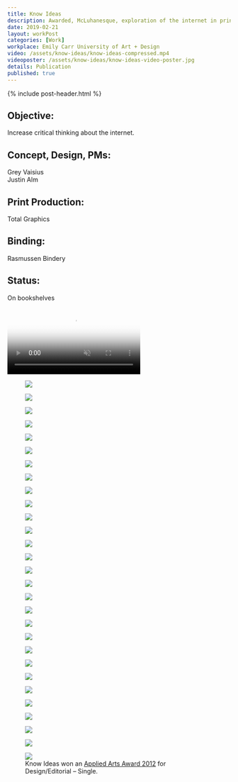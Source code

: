 ```yaml
---
title: Know Ideas
description: Awarded, McLuhanesque, exploration of the internet in printed experiments.
date: 2019-02-21
layout: workPost
categories: [Work]
workplace: Emily Carr University of Art + Design
video: /assets/know-ideas/know-ideas-compressed.mp4
videoposter: /assets/know-ideas/know-ideas-video-poster.jpg
details: Publication
published: true
---
```


<div class="mw-1024  u-mar-auto  u-mar-b05">
    {% include post-header.html %}
    <div class="project-metadata  u-mar-auto  u-mar-t05  u-mar-b00">
        <div class="objective">
            <h2 class="as-h5  u-noMargin  u-mar-b01"><strong>Objective</strong>:</h2>
            <p class="u-noMargin  u-mar-b02">Increase critical thinking about the internet.</p>
        </div>
        <div>
            <h2 class="as-h5  u-noMargin  u-mar-b01"><strong>Concept, Design, PMs</strong>:</h2>
            <p class="u-noMargin  u-mar-b02">Grey Vaisius<br>Justin Alm</p>
        </div>
        <div>
            <h2 class="as-h5  u-noMargin  u-mar-b01"><strong>Print Production</strong>:</h2>
            <p class="u-noMargin  u-mar-b02">Total Graphics</p>
        </div>
        <div>
            <h2 class="as-h5  u-noMargin  u-mar-b01"><strong>Binding</strong>:</h2>
            <p class="u-noMargin  u-mar-b02">Rasmussen Bindery</p>
        </div>
        <div>
            <h2 class="as-h5  u-noMargin  u-mar-b01"><strong>Status</strong>:</h2>
            <p class="u-noMargin  u-mar-b02">On bookshelves</p>
        </div>
    </div>
</div>

<div class="mw-1024  u-mar-auto">
    <div class="Grid  Grid--withGutters">
        <div class="Grid-cell  u-size1of1">
            <div class="media">
                <video autoplay loop muted playsinline type="video/mp4" src="/assets/know-ideas/know-ideas-in-article2.mp4" poster="/assets/know-ideas/know-ideas-video-poster.jpg"></video>
            </div>
        </div>
        <div class="Grid-cell  u-size1of2">
            <figure>
                <img src="/assets/know-ideas/know-ideas-cover.jpg"/>
            </figure>
        </div>
        <div class="Grid-cell  u-size1of2">
            <figure>
                <img src="/assets//know-ideas/know-ideas-back-cover.jpg"/>
            </figure>
        </div>
        <div class="Grid-cell  u-size1of2">
            <figure>
                <img src="/assets/know-ideas/ki-93.jpg"/>
            </figure>
        </div>
        <div class="Grid-cell  u-size1of2">
            <figure>
                <img src="/assets//know-ideas/know-ideas-pages.jpg"/>
            </figure>
        </div>
        <div class="Grid-cell  u-size1of4">
            <figure>
                <img src="/assets/know-ideas/ki-11.jpg"/>
            </figure>
        </div>
        <div class="Grid-cell  u-size1of4">
            <figure>
                <img src="/assets//know-ideas/ki-12.jpg"/>
            </figure>
        </div>
        <div class="Grid-cell  u-size1of4">
            <figure>
                <img src="/assets/know-ideas/ki-13.jpg"/>
            </figure>
        </div>
        <div class="Grid-cell  u-size1of4">
            <figure>
                <img src="/assets//know-ideas/ki-14.jpg"/>
            </figure>
        </div>
        <div class="Grid-cell  u-size1of2">
            <figure>
                <img src="/assets/know-ideas/ki-43.jpg"/>
            </figure>
        </div>
        <div class="Grid-cell  u-size1of2">
            <figure>
                <img src="/assets//know-ideas/ki-44.jpg"/>
            </figure>
        </div>
        <div class="Grid-cell  u-size1of3">
            <figure>
                <img src="/assets/know-ideas/ki-32.jpg"/>
            </figure>
        </div>
        <div class="Grid-cell  u-size1of3">
            <figure>
                <img src="/assets//know-ideas/ki-33.jpg"/>
            </figure>
        </div>
        <div class="Grid-cell  u-size1of3">
            <figure>
                <img src="/assets/know-ideas/ki-34.jpg"/>
            </figure>
        </div>
        <div class="Grid-cell  u-size1of2">
            <figure>
                <img src="/assets/know-ideas/ki-28.jpg"/>
            </figure>
        </div>
        <div class="Grid-cell  u-size1of2">
            <figure>
                <img src="/assets//know-ideas/ki-29.jpg"/>
            </figure>
        </div>
        <div class="Grid-cell  u-size1of3">
            <figure>
                <img src="/assets/know-ideas/ki-49.jpg"/>
            </figure>
        </div>
        <div class="Grid-cell  u-size1of3">
            <figure>
                <img src="/assets//know-ideas/ki-50.jpg"/>
            </figure>
        </div>
        <div class="Grid-cell  u-size1of3">
            <figure>
                <img src="/assets/know-ideas/ki-51.jpg"/>
            </figure>
        </div>
        <div class="Grid-cell  u-size1of2">
            <figure>
                <img src="/assets/know-ideas/ki-54.jpg"/>
            </figure>
        </div>
        <div class="Grid-cell  u-size1of2">
            <figure>
                <img src="/assets//know-ideas/ki-55.jpg"/>
            </figure>
        </div>
        <div class="Grid-cell  u-size1of3">
            <figure>
                <img src="/assets/know-ideas/ki-19.jpg"/>
            </figure>
        </div>
        <div class="Grid-cell  u-size1of3">
            <figure>
                <img src="/assets//know-ideas/ki-21.jpg"/>
            </figure>
        </div>
        <div class="Grid-cell  u-size1of3">
            <figure>
                <img src="/assets/know-ideas/ki-24.jpg"/>
            </figure>
        </div>
        <div class="Grid-cell  u-size1of2">
            <figure>
                <img src="/assets/know-ideas/ki-58.jpg"/>
            </figure>
        </div>
        <div class="Grid-cell  u-size1of2">
            <figure>
                <img src="/assets//know-ideas/ki-76.jpg"/>
            </figure>
        </div>
        <div class="Grid-cell  u-size1of3">
            <figure>
                <img src="/assets//know-ideas/know-ideas-process.jpg"/>
            </figure>
        </div>
        <div class="Grid-cell  u-size1of3">
            <figure>
                <img src="/assets/know-ideas/know-ideas-full-cover.jpg"/>
            </figure>
        </div>
        <div class="Grid-cell  u-size1of3">
            <figure>
                <img src="/assets/know-ideas/know-ideas-exhibition-space.jpg"/>
            </figure>
        </div>
        <div class="Grid-cell  u-size1of1">
            <figure>
                <img src="/assets/know-ideas/know-ideas-applied-arts-award.jpg"/>
                <figcaption>Know Ideas won an <a href="http://www.appliedartsmag.com/winners_gallery/student/?id=981&year=2012&clip=1" target="_blank">Applied Arts Award 2012</a> for Design/Editorial – Single.</figcaption>
            </figure>
        </div>
    </div>
</div>